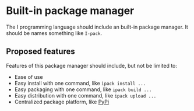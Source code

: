 # Built-in package manager

The I programming language should include an built-in package manager. It should be names something like `I-pack`.

## Proposed features

Features of this package manager should include, but not be limited to:

- Ease of use
- Easy install with one command, like `ipack install ...`
- Easy packaging with one command, like `ipack build ...`
- Easy distribution with one command, like `ipack upload ...`
- Centralized package platform, like [PyPi](https://pypi.org/)
